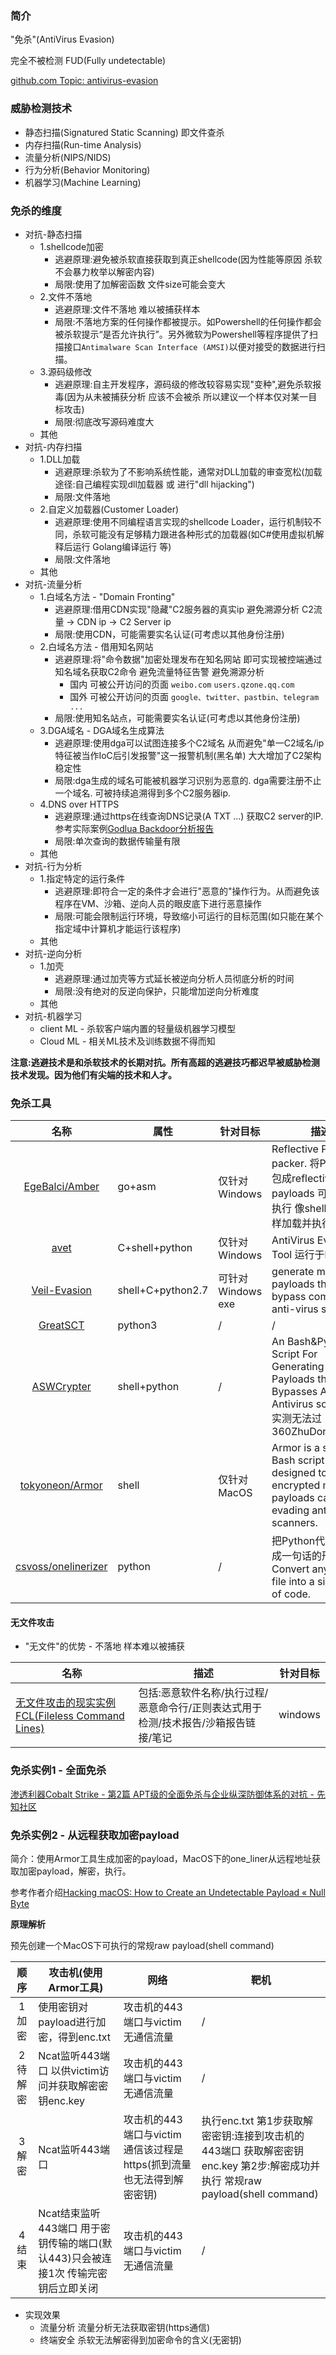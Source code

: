 ### 简介

"免杀"(AntiVirus Evasion)

完全不被检测 FUD(Fully undetectable)

[github.com Topic: antivirus-evasion](https://github.com/topics/antivirus-evasion)

### 威胁检测技术

* 静态扫描(Signatured Static Scanning) 即文件查杀
* 内存扫描(Run-time Analysis)
* 流量分析(NIPS/NIDS)
* 行为分析(Behavior Monitoring)
* 机器学习(Machine Learning)

### 免杀的维度

* 对抗-静态扫描
  * 1.shellcode加密
    * 逃避原理:避免被杀软直接获取到真正shellcode(因为性能等原因 杀软不会暴力枚举以解密内容)
    * 局限:使用了加解密函数 文件size可能会变大
  * 2.文件不落地
    * 逃避原理:文件不落地 难以被捕获样本
    * 局限:不落地方案的任何操作都被提示。如Powershell的任何操作都会被杀软提示“是否允许执行”。另外微软为Powershell等程序提供了扫描接口`Antimalware Scan Interface (AMSI)`以便对接受的数据进行扫描。
  * 3.源码级修改
    * 逃避原理:自主开发程序，源码级的修改较容易实现"变种",避免杀软报毒(因为从未被捕获分析 应该不会被杀 所以建议一个样本仅对某一目标攻击)
    * 局限:彻底改写源码难度大
  * 其他
* 对抗-内存扫描
  * 1.DLL加载
    * 逃避原理:杀软为了不影响系统性能，通常对DLL加载的审查宽松(加载途径:自己编程实现dll加载器 或 进行"dll hijacking")
    * 局限:文件落地
  * 2.自定义加载器(Customer Loader)
    * 逃避原理:使用不同编程语言实现的shellcode Loader，运行机制较不同，杀软可能没有足够精力跟进各种形式的加载器(如C#使用虚拟机解释后运行 Golang编译运行 等)
    * 局限:文件落地
  * 其他
* 对抗-流量分析
  * 1.白域名方法 - "Domain Fronting"
    * 逃避原理:借用CDN实现"隐藏"C2服务器的真实ip 避免溯源分析  C2流量 -> CDN ip -> C2 Server ip
    * 局限:使用CDN，可能需要实名认证(可考虑以其他身份注册)
  * 2.白域名方法 - 借用知名网站
    * 逃避原理:将"命令数据"加密处理发布在知名网站 即可实现被控端通过知名域名获取C2命令 避免流量特征告警 避免溯源分析
      * 国内 可被公开访问的页面 `weibo.com` `users.qzone.qq.com`
      * 国外 可被公开访问的页面 `google、twitter、pastbin、telegram ...`
   	* 局限:使用知名站点，可能需要实名认证(可考虑以其他身份注册)
  * 3.DGA域名 - DGA域名生成算法
    * 逃避原理:使用dga可以试图连接多个C2域名 从而避免"单一C2域名/ip特征被当作IoC后引发报警"这一报警机制(黑名单) 大大增加了C2架构稳定性
    * 局限:dga生成的域名可能被机器学习识别为恶意的.  dga需要注册不止一个域名. 可被持续追溯得到多个C2服务器ip.
  * 4.DNS over HTTPS
    * 逃避原理:通过https在线查询DNS记录(A TXT ...) 获取C2 server的IP. 参考实际案例[Godlua Backdoor分析报告](https://blog.netlab.360.com/an-analysis-of-godlua-backdoor/)
    * 局限:单次查询的数据传输量有限
  * 其他
* 对抗-行为分析
  * 1.指定特定的运行条件
    * 逃避原理:即符合一定的条件才会进行"恶意的"操作行为。从而避免该程序在VM、沙箱、逆向人员的眼皮底下进行恶意操作
    * 局限:可能会限制运行环境，导致缩小可运行的目标范围(如只能在某个指定域中计算机才能运行该程序)
  * 其他
* 对抗-逆向分析
  * 1.加壳
    * 逃避原理:通过加壳等方式延长被逆向分析人员彻底分析的时间
    * 局限:没有绝对的反逆向保护，只能增加逆向分析难度
  * 其他
* 对抗-机器学习
  * client ML - 杀软客户端内置的轻量级机器学习模型
  * Cloud ML - 相关ML技术及训练数据不得而知

**注意:逃避技术是和杀软技术的长期对抗。所有高超的逃避技巧都迟早被威胁检测技术发现。因为他们有尖端的技术和人才。**

### 免杀工具

|名称|属性|针对目标|描述|
|:-------------:|--|---|----|
|[EgeBalci/Amber](https://github.com/EgeBalci/Amber)|go+asm|仅针对 Windows| Reflective PE packer. 将PE文件打包成reflective payloads 可以无文件执行 像shellcode一样加载并执行自身|
|[avet](https://github.com/govolution/avet)|C+shell+python|仅针对Windows| AntiVirus Evasion Tool 运行于kali2|
|[Veil-Evasion](https://github.com/Veil-Framework/Veil-Evasion)|shell+C+python2.7|可针对Windows exe| generate metasploit payloads that bypass common anti-virus solutions|
|[GreatSCT](https://github.com/GreatSCT/GreatSCT)|python3|/|/|
|[ASWCrypter](https://github.com/AbedAlqaderSwedan1/ASWCrypter)|shell+python|/|An Bash&Python Script For Generating Payloads that Bypasses All Antivirus so far FUD.实测无法过360ZhuDongFangyu|
|[tokyoneon/Armor](https://github.com/tokyoneon/Armor)|shell|仅针对MacOS|Armor is a simple Bash script designed to create encrypted macOS payloads capable of evading antivirus scanners.|
|[csvoss/onelinerizer](https://github.com/csvoss/onelinerizer)|python|/|把Python代码给编译成一句话的形式工具 Convert any Python file into a single line of code.|


#### 无文件攻击

* "无文件"的优势 - 不落地 样本难以被捕获

|名称|描述|针对目标|
|--|--|-----|
|[无文件攻击的现实实例FCL(Fileless Command Lines)](https://github.com/chenerlich/FCL)|包括:恶意软件名称/执行过程/恶意命令行/正则表达式用于检测/技术报告/沙箱报告链接/笔记|windows|


### 免杀实例1 - 全面免杀

[渗透利器Cobalt Strike - 第2篇 APT级的全面免杀与企业纵深防御体系的对抗 - 先知社区](https://xz.aliyun.com/t/4191)

### 免杀实例2 - 从远程获取加密payload

简介：使用Armor工具生成加密的payload，MacOS下的one_liner从远程地址获取加密payload，解密，执行。

参考作者介绍[Hacking macOS: How to Create an Undetectable Payload « Null Byte](https://null-byte.wonderhowto.com/how-to/hacking-macos-create-undetectable-payload-0189715/)

**原理解析**

预先创建一个MacOS下可执行的常规raw payload(shell command)

|顺序|攻击机(使用Armor工具)|网络|靶机|
|:-------------:|--|--|-----|
|1加密|使用密钥对payload进行加密，得到enc.txt|攻击机的443端口与victim无通信流量|/|
|2待解密|Ncat监听443端口 以供victim访问并获取解密密钥enc.key|攻击机的443端口与victim无通信流量|/|
|3解密|Ncat监听443端口|攻击机的443端口与victim通信该过程是https(抓到流量也无法得到解密密钥)|执行enc.txt 第1步获取解密密钥:连接到攻击机的443端口 获取解密密钥enc.key 第2步:解密成功并执行 常规raw payload(shell command)|
|4结束|Ncat结束监听443端口 用于密钥传输的端口(默认443)只会被连接1次 传输完密钥后立即关闭|攻击机的443端口与victim无通信流量|/|


* 实现效果
  * 流量分析 流量分析无法获取密钥(https通信)
  * 终端安全 杀软无法解密得到加密命令的含义(无密钥)
